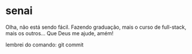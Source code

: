 # senai
Olha, não está sendo fácil.
Fazendo graduação, mais o curso de full-stack, mais os outros...
Que Deus me ajude, amém!

lembrei do comando: git commit
